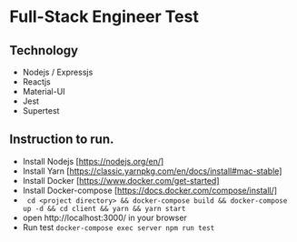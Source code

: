 # Full-Stack Engineer Test

## Technology

* Nodejs / Expressjs
* Reactjs
* Material-UI
* Jest
* Supertest

## Instruction to run.
* Install Nodejs [https://nodejs.org/en/]
* Install Yarn [https://classic.yarnpkg.com/en/docs/install#mac-stable]
* Install Docker [https://www.docker.com/get-started]
* Install Docker-compose [https://docs.docker.com/compose/install/]
* ` cd <project directory> && docker-compose build && docker-compose up -d && cd client && yarn && yarn start`
* open http://localhost:3000/ in your browser
* Run test `docker-compose exec server npm run test`

